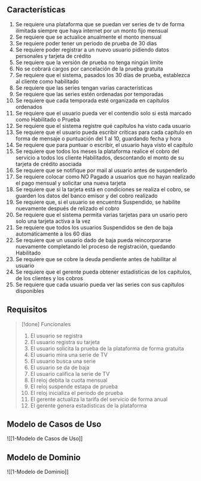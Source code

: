 ## Características
1. Se requiere una plataforma que se puedan ver series de tv de forma ilimitada siempre que haya internet por un monto fijo mensual
2. Se requiere que se actualice anualmente el monto mensual
3. Se requiere poder tener un periodo de prueba de 30 dias
4. Se requiere poder registrar a un nuevo usuario pidiendo datos personales y tarjeta de crédito
5. Se requiere que la versión de prueba no tenga ningún límite
6. No se cobrará cargos por cancelación de la prueba gratuita
7. Se requiere que el sistema, pasados los 30 días de prueba, establezca al cliente como habilitado
8. Se requiere que las series tengan varias características
9. Se requiere que las series estén ordenadas por temporadas
10. Se requiere que cada temporada esté organizada en capítulos ordenados
11. Se requiere que el usuario pueda ver el contendio solo si está marcado como Habilitado o Prueba
12. Se requiere que el sistema registre qué capítulos ha visto cada usuario
13. Se requiere que el usuario pueda escribir críticas para cada capítulo en forma de mensaje o puntuación del 1 al 10, guardando fecha y hora
14. Se requiere que para puntuar o escribir, el usuario haya visto el capítulo
15. Se requiere que todos los meses la plataforma realice el cobro del servicio a todos los cliente Habilitados, descontando el monto de su tarjeta de crédito asociada
16. Se requiere que se notifique por mail al usuario antes de suspenderlo
17. Se requiere colocar como NO Pagado a usuarios que no hayan realizado el pago mensual y solicitar una nueva tarjeta
18. Se requiere que si la tarjeta está en condiciones se realiza el cobro, se guarden los datos del banco emisor y del cobro realizado
19. Se requiere que, si el usuario se encuentra Suspendido, se habilite nuevamente después de relizado el cobro
20. Se requiere que el sistema permita varias tarjetas para un usario pero solo una tarjeta activa a la vez
21. Se requiere que todos los usuarios Suspendidos se den de baja automáticamente a los 60 días
22. Se requiere que un usuario dado de baja pueda reincorporarse nuevamente completando lel proceso de registración, quedando Habilitado
23. Se requiere que se cobre la deuda pendiente antes de habilitar al usuario
24. Se requiere que el gerente pueda obtener estadísticas de los capítulos, de los clientes y los cobros
25. Se requiere que cada usuario pueda ver las series con sus capítulos disponibles
## Requisitos
> [!done] Funcionales
> 1. El usuario se registra
> 2. El usuario registra su tarjeta
> 3. El usuario solicita la prueba de la plataforma de forma gratuita
> 4. El usuario mira una serie de TV
> 5. El usuario busca una serie
> 6. El usuario se da de baja
> 7. El usuario califica la serie de TV
> 8. El reloj debita la cuota mensual
> 9. El reloj suspende estapa de prueba
> 10. El reloj inicializa el periodo de prueba
> 11. El gerente actualiza la tarifa del servicio de forma anual
> 12. El gerente genera estadísticas de la plataforma
## Modelo de Casos de Uso
![[1-Modelo de Casos de Uso]]
## Modelo de Dominio
![[1-Modelo de Dominio]]